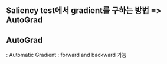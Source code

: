 ## Saliency test에서 gradient를 구하는 방법 => AutoGrad

## AutoGrad
: Automatic Gradient 
: forward and backward 가능 





